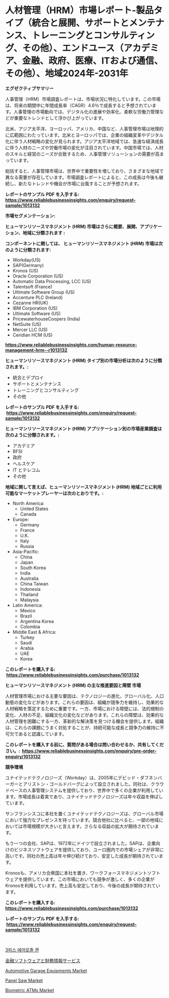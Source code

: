 <p><h1>人材管理（HRM）市場レポート-製品タイプ（統合と展開、サポートとメンテナンス、トレーニングとコンサルティング、その他）、エンドユース（アカデミア、金融、政府、医療、ITおよび通信、その他）、地域2024年-2031年</h1></p><p><strong>エグゼクティブサマリー</strong></p>
<p><p>人事管理（HRM）市場調査レポートは、市場状況に特化しています。この市場は、将来の期間中に年間成長率（CAGR）4.6％で成長すると予想されています。人事管理の市場動向では、デジタル化の進展や効率化、柔軟な労働力管理などが重要なトレンドとして浮かび上がっています。</p><p>北米、アジア太平洋、ヨーロッパ、アメリカ、中国など、人事管理市場は地理的に広範囲にわたっています。北米とヨーロッパでは、企業の組織変革やデジタル化に伴う人材戦略の変化が見られます。アジア太平洋地域では、急速な経済成長に伴う人材のニーズや労働市場の変化が注目されています。中国市場では、人材のスキルと経営のニーズが合致するため、人事管理ソリューションの需要が高まっています。</p><p>総括すると、人事管理市場は、世界中で重要性を増しており、さまざまな地域で異なる需要が存在しています。市場調査レポートによると、この成長は今後も継続し、新たなトレンドや機会が市場に台風することが予想されます。</p></p>
<p><strong>レポートのサンプル PDF を入手する: <a href="https://www.reliablebusinessinsights.com/enquiry/request-sample/1013132">https://www.reliablebusinessinsights.com/enquiry/request-sample/1013132</a></strong></p>
<p><strong>市場セグメンテーション:</strong></p>
<p><strong> ヒューマンリソースマネジメント (HRM) 市場はさらに概要、展開、アプリケーション、地域に分類されます :</strong></p>
<p><strong>コンポーネントに関しては、 ヒューマンリソースマネジメント (HRM) 市場は次のように分類されます: &nbsp;</strong></p>
<p><ul><li>Workday(US)</li><li>SAP(Germany)</li><li>Kronos (US)</li><li>Oracle Corporation (US)</li><li>Automatic Data Processing, LCC (US)</li><li>Talentsoft (France)</li><li>Ultimate Software Group (US)</li><li>Accenture PLC (Ireland)</li><li>Cezanne HR(UK)</li><li>IBM Corporation (US)</li><li>Ultimate Software (US)</li><li>PricewaterhouseCoopers (India)</li><li>NetSuite (US)</li><li>Mercer LLC (US)</li><li>Ceridian HCM (US)</li></ul></p>
<p><strong><a href="https://www.reliablebusinessinsights.com/human-resource-management-hrm--r1013132">https://www.reliablebusinessinsights.com/human-resource-management-hrm--r1013132</a></strong></p>
<p><strong> ヒューマンリソースマネジメント (HRM) タイプ別の市場分析は次のように分類されます。:</strong></p>
<p><ul><li>統合とデプロイ</li><li>サポートとメンテナンス</li><li>トレーニングとコンサルティング</li><li>その他</li></ul></p>
<p><strong>レポートのサンプル PDF を入手する: &nbsp;<a href="https://www.reliablebusinessinsights.com/enquiry/request-sample/1013132">https://www.reliablebusinessinsights.com/enquiry/request-sample/1013132</a></strong></p>
<p><strong> ヒューマンリソースマネジメント (HRM) アプリケーション別の市場産業調査は次のように分類されます。:</strong></p>
<p><ul><li>アカデミア</li><li>BFSI</li><li>政府</li><li>ヘルスケア</li><li>IT とテレコム</li><li>その他</li></ul></p>
<p><strong>地域に関して言えば、ヒューマンリソースマネジメント (HRM) 地域ごとに利用可能なマーケットプレーヤーは次のとおりです。:</strong></p>
<p><ul>
    <li>
        North America:
        <ul>
            <li>United States</li>
            <li>Canada</li>
        </ul>
    </li>
    <li>
        Europe:
        <ul>
            <li>Germany</li>
            <li>France</li>
            <li>U.K.</li>
            <li>Italy</li>
            <li>Russia</li>
        </ul>
    </li>
    <li>
        Asia-Pacific:
        <ul>
            <li>China</li>
            <li>Japan</li>
            <li>South Korea</li>
            <li>India</li>
            <li>Australia</li>
            <li>China Taiwan</li>
            <li>Indonesia</li>
            <li>Thailand</li>
            <li>Malaysia</li>
        </ul>
    </li>
    <li>
        Latin America:
        <ul>
            <li>Mexico</li>
            <li>Brazil</li>
            <li>Argentina Korea</li>
            <li>Colombia</li>
        </ul>
    </li>
    <li>
        Middle East & Africa:
        <ul>
            <li>Turkey</li>
            <li>Saudi</li>
            <li>Arabia</li>
            <li>UAE</li>
            <li>Korea</li>
        </ul>
    </li>
    </ul></p>
<p><strong>このレポートを購入する: &nbsp;<a href="https://www.reliablebusinessinsights.com/purchase/1013132">https://www.reliablebusinessinsights.com/purchase/1013132</a></strong></p>
<p><strong>ヒューマンリソースマネジメント (HRM) の主な推進要因と障壁 市場</strong></p>
<p><p>人材管理市場における主要な要因は、テクノロジーの進化、グローバル化、人口動態の変化などがあります。これらの要因は、組織が競争力を維持し、効果的な人材戦略を策定するために重要です。一方、市場における障壁には、法的規制の変化、人材の不足、組織文化の変化などがあります。これらの障壁は、効果的な人材管理を困難にする一方、革新的な解決策を見つける機会を提供します。組織は、これらの課題にうまく対処することが、持続可能な成長と競争力の維持に不可欠であると認識しています。</p></p>
<p><strong>このレポートを購入する前に、質問がある場合は問い合わせるか、共有してください。:&nbsp; <a href="https://www.reliablebusinessinsights.com/enquiry/pre-order-enquiry/1013132">https://www.reliablebusinessinsights.com/enquiry/pre-order-enquiry/1013132</a></strong></p>
<p><strong>競争環境</strong></p>
<p><p>ユナイテッドテクノロジーズ（Workday）は、2005年にデビッド・ダフネンバーガーとアリストン・ゴールドバーグによって設立されました。同社は、クラウドベースの人事管理システムを提供しており、世界中で多くの企業が利用しています。市場成長は着実であり、ユナイテッドテクノロジーズは年々収益を伸ばしています。</p><p>サンフランシスコに本社を置くユナイテッドテクノロジーズは、グローバル市場において強力なプレゼンスを持っています。競合他社に比べると、一部の地域においては市場規模が大きいと言えます。さらなる収益の拡大が期待されています。</p><p>もう一つの会社、SAPは、1972年にドイツで設立されました。SAPは、企業向けのビジネスソフトウェアを提供しており、ユーロ圏内での市場シェアが非常に高いです。同社の売上高は年々伸び続けており、安定した成長が期待されています。</p><p>Kronosも、アメリカ合衆国に本社を置き、ワークフォースマネジメントソフトウェアを提供しています。この市場においても競争が激しく、多くの企業がKronosを利用しています。売上高も安定しており、今後の成長が期待されています。</p></p>
<p><strong>このレポートを購入する: &nbsp; <a href="https://www.reliablebusinessinsights.com/purchase/1013132">https://www.reliablebusinessinsights.com/purchase/1013132</a></strong></p>
<p><strong>レポートのサンプル PDF を入手する: &nbsp;<a href="https://www.reliablebusinessinsights.com/enquiry/request-sample/1013132">https://www.reliablebusinessinsights.com/enquiry/request-sample/1013132</a></strong><strong></strong></p>
<p>&nbsp;</p>
<p><p><a href="https://github.com/nicholasellison0076890/Market-Research-Report-List-1/blob/main/6765853113520.md">3피스 에어로졸 캔</a></p><p><a href="https://github.com/roulaayoub-saad/Market-Research-Report-List-1/blob/main/7527047121555.md">金融ソフトウェアと財務情報サービス</a></p><p><a href="https://github.com/cameroneffertz/Market-Research-Report-List-1/blob/main/automotive-garage-equipments-market.md">Automotive Garage Equipments Market</a></p><p><a href="https://issuu.com/reportprime-2/docs/panel-saw-market-size-2030.pptx">Panel Saw Market</a></p><p><a href="https://github.com/shahriarnajimjoy333/Market-Research-Report-List-1/blob/main/biometric-atms-market.md">Biometric ATMs Market</a></p></p>